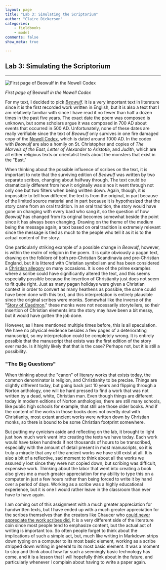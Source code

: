 ```yaml
---
layout: page  
title: "Lab 3: Simulating the Scriptorium"  
author: "Claire Dickerson"  
categories:  
    - fieldbooks
    - model
comments: false  
show_meta: true   

---
```


## Lab 3: Simulating the Scriptorium 
---
![](http://fb.ru/misc/i/gallery/32842/893859.jpg "First page of Beowulf in the Nowell Codex")

*First page of* Beowulf *in the Nowell Codex*

For my text, I decided to pick [*Beowulf*](http://academic.eb.com/levels/collegiate/article/Beowulf/78692). It is a very important text in literature since it is the first recorded work written in English, but it is also a text that I am relatively familiar with since I have read it no fewer than half a dozen times in the past five years. The exact date the poem was composed is unknown, but some scholars argue it was composed in 700 AD about events that occurred in 500 AD. Unfortunately, none of these dates are really verifiable since the text of *Beowulf* only survives in one fire damaged copy of the [Nowell Codex](https://www.bl.uk/collection-items/beowulf), which is dated around 1000 AD. In the codex with *Beowulf* are also a homily on St. Christopher and copies of *The Marvels of the East*, *Letter of Alexander to Aristotle*, and *Judith*, which are all either religious texts or orientalist texts about the monsters that exist in the "East." 

When thinking about the possible influence of scribes on the text, it is important to note that the surviving edition of *Beowulf* was written by two separate scribes, changing about halfway through. The text could be dramatically different from how it originally was since it went through not only one but two filters when being written down. Again, though, it is impossible to tell how different the text is from the original, in part because of the limited source material and in part because it is hypothesized that the story came from an oral tradition. In an oral tradition, the story would have gone on changing with every bard who sang it, so the question of how *Beowulf* has changed from its original becomes somewhat beside the point since it has always been changing. Drawing on the theme of the medium being the message again, a text based on oral tradition is extremely relevant since the message is tied as much to the people who tell it as it is to the actual content of the story.

One particularly striking example of a possible change in *Beowulf*, however, is within the realm of religion in the poem. It is quite obviously a pagan text, drawing on the folklore of both pre-Christian Scandinavia and pre-Christian England, but it is littered with Christian symbolism and has been considered a [Christian allegory](http://www.jstor.org/stable/27830214?seq=1#page_scan_tab_contents) on many occasions. It is one of the prime examples where a scribe could have significantly altered the text, and this seems especially possible because the insertion of Christianity just does not seem to fit quite right. Just as many pagan holidays were given a Christian context in order to convert as many heathens as possible, the same could have been done with this text, and this interpretation is entirely plausible since the original scribes were monks. Somewhat like the inverse of the "[Story of Caedmon](http://www.heorot.dk/bede-caedmon.html)," these monks were not necessarily storytellers, so their insertion of Christian elements into the story may have been a bit messy, but it would have gotten the job done. 

However, as I have mentioned multiple times before, this is all speculation. We have no physical evidence besides a few pages of a deteriorating manuscript, so my interpretation could be completely wrong. It is entirely possible that the manuscript that exists was the first edition of the story ever made. Is it highly likely that that is the case? Perhaps not, but it is still a possibility.

### "The Big Questions"

When thinking about the "canon" of literary works that exists today, the common denominator is religion, and Christianity to be precise. Things are slightly different today, but going back just 10 years and flipping through a Norton anthology, one will be hard pressed to find a work that was not written by a dead, white, Christian man. Even though things are different today in modern editions of Norton anthologies, there are still many schools, like public high schools for example, that still use those older books. And if the content of the works in those books does not overtly deal with Christianity, most extant ancient works were written down by Christian monks, so there is bound to be some Christian footprint somewhere.

But putting my cynicism aside and reflecting on the lab, it brought to light just how much work went into creating the texts we have today. Each work would have taken hundreds if not thousands of hours to be transcribed, especially with the amount of detail present in most manuscripts, so it is truly a miracle that any of the ancient works we have still exist at all. It is also a bit of a reflective, sad moment to think about all the works we assuredly lost since they were not copied down, but scribing was difficult, expensive work. Thinking about the labor that went into creating a book also gives me a much greater appreciation for my ability to type this on a computer in just a few hours rather than being forced to write it by hand over a period of days. Working as a scribe was a highly educational experience, but it is one I would rather leave in the classroom than ever have to have again.

I am coming out of this assignment with a much greater appreciation for handwritten texts, but I have ended up with a much greater appreciation for the scribes themselves than the creators like Chaucer who [could never appreciate the work scribes did.](https://genius.com/Geoffrey-chaucer-chaucers-words-to-his-scrivener-annotated) It is a very different side of the literature coin since most people tend to emphasize content, but the actual act of writing is important too. So often people forget to think about the implications of such a simple act, but, much like writing in Markdown strips down typing on a computer to its most basic element, working as a scribe stripped down writing in general to its most basic element. It was a moment to stop and think about how far such a seemingly basic technology has come, and it is a lesson that I will hopefully think about in the future, and particularly whenever I complain about having to write a paper again.